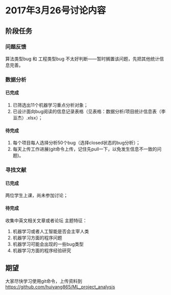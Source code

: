 # 2017年3月26号讨论内容
## 阶段任务
### 问题反馈
算法类型bug 和 工程类型bug 不太好判断——暂时搁置该问题，先把其他统计信息完善。
### 数据分析

#### 已完成
1. 已筛选出11个机器学习重点分析对象；
2. 已设计面向bug阅读的信息记录表格（见表格：数据分析/项目统计信息表（李亘杰）.xlsx）；

#### 待完成
1. 每个项目每人选择分析50个bug（选择closed状态的bug分析）；
2. 每天上传工作进展(git命令上传，记住先pull一下，以免发生信息不一致的问题)。

### 寻找文献
#### 已完成
两位学生上课，尚未参加讨论；

#### 待完成
收集中英文相关文章或者论坛
主题特征：
1. 机器学习或者人工智能是否会主宰人类
2. 机器学习方面的程序问题
3. 机器学习可能会出现的一些bug类型
4. 机器学习方面的程序经验研究

## 期望
大家尽快学习使用git命令，上传资料到 https://github.com/huiyang865/ML_project_analysis
